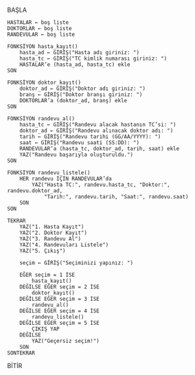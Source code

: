 BAŞLA

    HASTALAR ← boş liste
    DOKTORLAR ← boş liste
    RANDEVULAR ← boş liste

    FONKSİYON hasta_kayıt()
        hasta_ad ← GİRİŞ("Hasta adı giriniz: ")
        hasta_tc ← GİRİŞ("TC kimlik numarası giriniz: ")
        HASTALAR’e (hasta_ad, hasta_tc) ekle
    SON

    FONKSİYON doktor_kayıt()
        doktor_ad ← GİRİŞ("Doktor adı giriniz: ")
        branş ← GİRİŞ("Doktor branşı giriniz: ")
        DOKTORLAR’a (doktor_ad, branş) ekle
    SON

    FONKSİYON randevu_al()
        hasta_tc ← GİRİŞ("Randevu alacak hastanın TC’si: ")
        doktor_ad ← GİRİŞ("Randevu alınacak doktor adı: ")
        tarih ← GİRİŞ("Randevu tarihi (GG/AA/YYYY): ")
        saat ← GİRİŞ("Randevu saati (SS:DD): ")
        RANDEVULAR’a (hasta_tc, doktor_ad, tarih, saat) ekle
        YAZ("Randevu başarıyla oluşturuldu.")
    SON

    FONKSİYON randevu_listele()
        HER randevu İÇİN RANDEVULAR’da
            YAZ("Hasta TC:", randevu.hasta_tc, "Doktor:", randevu.doktor_ad, 
                "Tarih:", randevu.tarih, "Saat:", randevu.saat)
        SON
    SON

    TEKRAR
        YAZ("1. Hasta Kayıt")
        YAZ("2. Doktor Kayıt")
        YAZ("3. Randevu Al")
        YAZ("4. Randevuları Listele")
        YAZ("5. Çıkış")

        seçim ← GİRİŞ("Seçiminizi yapınız: ")

        EĞER seçim = 1 İSE
            hasta_kayıt()
        DEĞİLSE EĞER seçim = 2 İSE
            doktor_kayıt()
        DEĞİLSE EĞER seçim = 3 İSE
            randevu_al()
        DEĞİLSE EĞER seçim = 4 İSE
            randevu_listele()
        DEĞİLSE EĞER seçim = 5 İSE
            ÇIKIŞ YAP
        DEĞİLSE
            YAZ("Geçersiz seçim!")
        SON
    SONTEKRAR

BİTİR
